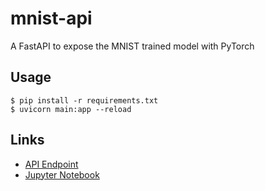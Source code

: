 # mnist-api
A FastAPI to expose the MNIST trained model with PyTorch

## Usage

```
$ pip install -r requirements.txt
$ uvicorn main:app --reload
```



## Links
- <a href="https://mnist-api-d36r.onrender.com/docs" target="_blank">API Endpoint</a>
- [Jupyter Notebook](https://github.com/robson-quaresma/pytorch-templates/blob/main/template_mnist.ipynb)